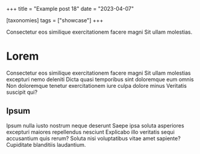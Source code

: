 +++
title = "Example post 18"
date = "2023-04-07"

[taxonomies]
tags = ["showcase"]
+++


Consectetur eos similique exercitationem facere magni Sit ullam molestias.
<!-- more -->

# Lorem

Consectetur eos similique exercitationem facere magni Sit ullam molestias
excepturi nemo deleniti Dicta quasi temporibus sint doloremque eum omnis Non
doloremque tenetur exercitationem iure culpa dolore minus Veritatis suscipit
qui?


## Ipsum

Ipsum nulla iusto nostrum neque deserunt Saepe ipsa soluta asperiores excepturi
maiores repellendus nesciunt Explicabo illo veritatis sequi accusantium quis
rerum? Soluta nisi voluptatibus vitae amet sapiente? Cupiditate blanditiis
laudantium.
